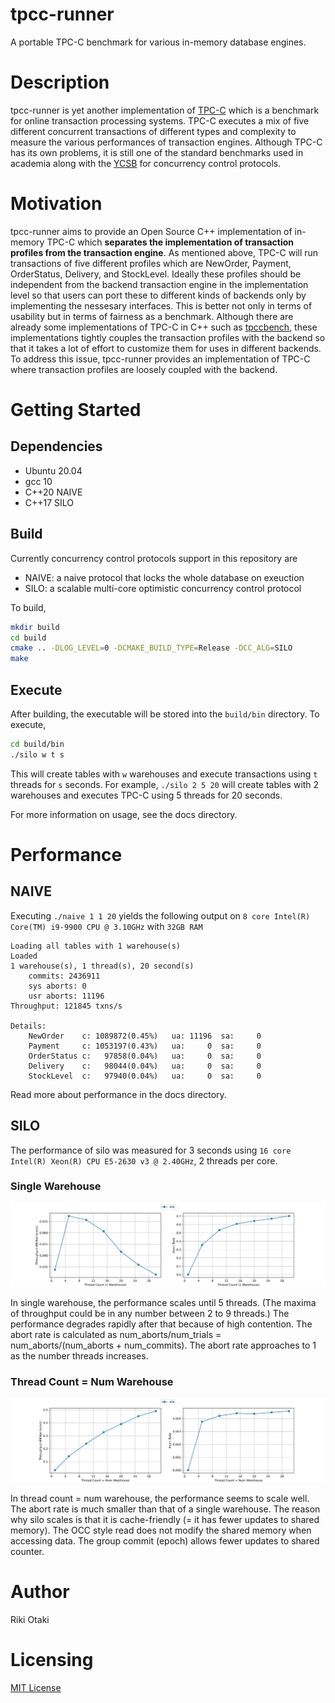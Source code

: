 # tpcc-runner

A portable TPC-C benchmark for various in-memory database engines. 

# Description

tpcc-runner is yet another implementation of [TPC-C](http://www.tpc.org/tpcc/) which is a benchmark for online transaction processing systems.
TPC-C executes a mix of five different concurrent transactions of different types and complexity to measure the various performances of transaction engines.
Although TPC-C has its own problems, it is still one of the standard benchmarks used in academia along with the [YCSB](https://github.com/brianfrankcooper/YCSB) for concurrency control protocols.

# Motivation

tpcc-runner aims to provide an Open Source C++ implementation of in-memory TPC-C which __separates the implementation of transaction profiles from the transaction engine__.
As mentioned above, TPC-C will run transactions of five different profiles which are NewOrder, Payment, OrderStatus, Delivery, and StockLevel. 
Ideally these profiles should be independent from the backend transaction engine in the implementation level so that users can port these to different kinds of backends only by implementing the nessesary interfaces.
This is better not only in terms of usability but in terms of fairness as a benchmark.
Although there are already some implementations of TPC-C in C++ such as [tpccbench](https://github.com/evanj/tpccbench), these implementations tightly couples the transaction profiles with the backend so that it takes a lot of effort to customize them for uses in different backends.
To address this issue, tpcc-runner provides an implementation of TPC-C where transaction profiles are loosely coupled with the backend.

# Getting Started

## Dependencies
- Ubuntu 20.04
- gcc 10
- C++20 NAIVE
- C++17 SILO
## Build

Currently concurrency control protocols support in this repository are
- NAIVE: a naive protocol that locks the whole database on exeuction
- SILO: a scalable multi-core optimistic concurrency control protocol

To build, 

```sh
mkdir build
cd build
cmake .. -DLOG_LEVEL=0 -DCMAKE_BUILD_TYPE=Release -DCC_ALG=SILO
make
```
## Execute
After building, the executable will be stored into the `build/bin` directory.
To execute, 

```sh
cd build/bin
./silo w t s
```

This will create tables with `w` warehouses and execute transactions using `t` threads for `s` seconds. For example, `./silo 2 5 20` will create tables with 2 warehouses and executes TPC-C using 5 threads for 20 seconds.

For more information on usage, see the docs directory.

# Performance

## NAIVE

Executing `./naive 1 1 20` yields the following output on `8 core Intel(R) Core(TM) i9-9900 CPU @ 3.10GHz` with `32GB RAM`

```
Loading all tables with 1 warehouse(s)
Loaded
1 warehouse(s), 1 thread(s), 20 second(s)
    commits: 2436911
    sys aborts: 0
    usr aborts: 11196
Throughput: 121845 txns/s

Details:
    NewOrder    c: 1089872(0.45%)   ua: 11196  sa:     0
    Payment     c: 1053197(0.43%)   ua:     0  sa:     0
    OrderStatus c:   97858(0.04%)   ua:     0  sa:     0
    Delivery    c:   98044(0.04%)   ua:     0  sa:     0
    StockLevel  c:   97940(0.04%)   ua:     0  sa:     0
```

Read more about performance in the docs directory.
## SILO

The performance of silo was measured for 3 seconds using `16 core Intel(R) Xeon(R) CPU E5-2630 v3 @ 2.40GHz`, 2 threads per core.

### Single Warehouse
![Single Warehouse](./docs/images/single_warehouse.png)

In single warehouse, the performance scales until 5 threads. (The maxima of throughput could be in any number between 2 to 9 threads.) The performance degrades rapidly after that because of high contention. The abort rate is calculated as num_aborts/num_trials = num_aborts/(num_aborts + num_commits). The abort rate approaches to 1 as the number threads increases.

### Thread Count = Num Warehouse

![Thread Count = Num Warehouse](./docs/images/multiple_warehouse.png)

In thread count = num warehouse, the performance seems to scale well. The abort rate is much smaller than that of a single warehouse. The reason why silo scales is that it is cache-friendly (= it has fewer updates to shared memory). The OCC style read does not modify the shared memory when accessing data. The group commit (epoch) allows fewer updates to shared counter.


# Author

Riki Otaki

# Licensing

[MIT License](https://github.com/wattlebirdaz/tpcc-runner/blob/master/LICENSE)